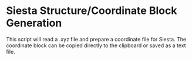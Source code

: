 # Siesta Structure/Coordinate Block Generation 

This script will read a .xyz file and prepare a coordinate file for Siesta. The coordinate block can be copied directly to the clipboard or saved as a text file. 


